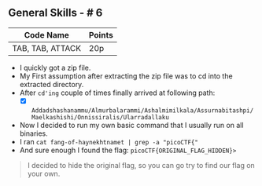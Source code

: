 ## General Skills - # 6
  

|Code Name|Points |  
|--|--|  
| TAB, TAB, ATTACK | 20p |  
  

 - I quickly got a zip file.
 - My First assumption after extracting the zip file was to cd into the extracted directory.
 - After `cd'ing` couple of times finally arrived at following path:
 	- [x] `Addadshashanammu/Almurbalarammi/Ashalmimilkala/Assurnabitashpi/Maelkashishi/Onnissiralis/Ularradallaku`
 - Now I decided to run my own basic command that I usually run on all binaries.
 - I ran `cat fang-of-haynekhtnamet | grep -a "picoCTF{"`
 - And sure enough I found the flag: `picoCTF{ORIGINAL_FLAG_HIDDEN}>`

> I decided to hide the original flag, so you can go try to find our flag on your own.
